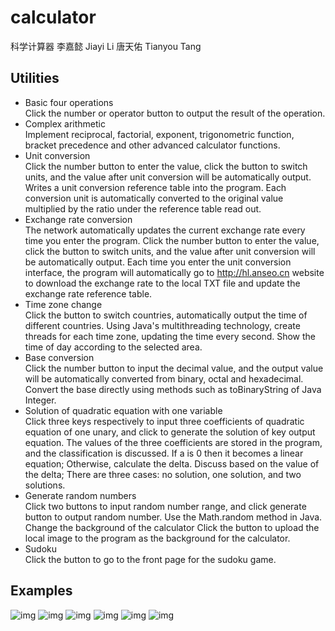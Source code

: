 # calculator
科学计算器
李嘉懿 Jiayi Li 
唐天佑  Tianyou Tang
## Utilities
* Basic four operations<br> 
Click the number or operator button to output the result of the operation.
* Complex arithmetic<br> 
Implement reciprocal, factorial, exponent, trigonometric function, bracket precedence and other advanced calculator functions.
* Unit conversion<br> 
Click the number button to enter the value, click the button to switch units, and the value after unit conversion will be automatically output.
Writes a unit conversion reference table into the program. Each conversion unit is automatically converted to the original value multiplied by the ratio under the reference table read out.
* Exchange rate conversion<br> 
The network automatically updates the current exchange rate every time you enter the program. Click the number button to enter the value, click the button to switch units, and the value after unit conversion will be automatically output.
Each time you enter the unit conversion interface, the program will automatically go to http://hl.anseo.cn website to download the exchange rate to the local TXT file and update the exchange rate reference table.
* Time zone change<br> 
Click the button to switch countries, automatically output the time of different countries.
Using Java's multithreading technology, create threads for each time zone, updating the time every second. Show the time of day according to the selected area.
* Base conversion<br> 
Click the number button to input the decimal value, and the output value will be automatically converted from binary, octal and hexadecimal.
Convert the base directly using methods such as toBinaryString of Java Integer.
* Solution of quadratic equation with one variable<br> 
Click three keys respectively to input three coefficients of quadratic equation of one unary, and click to generate the solution of key output equation.
The values of the three coefficients are stored in the program, and the classification is discussed. If a is 0 then it becomes a linear equation; Otherwise, calculate the delta. Discuss based on the value of the delta; There are three cases: no solution, one solution, and two solutions.
* Generate random numbers<br> 
Click two buttons to input random number range, and click generate button to output random number.
Use the Math.random method in Java.
Change the background of the calculator
Click the button to upload the local image to the program as the background for the calculator.
* Sudoku<br> 
Click the button to go to the front page for the sudoku game.
## Examples
![img](https://github.com/andyBrent/calculator_ljy/blob/master/gifs/calculator.png)
![img](https://github.com/andyBrent/calculator_ljy/blob/master/gifs/trans.png)
![img](https://github.com/andyBrent/calculator_ljy/blob/master/gifs/trans2.png)
![img](https://github.com/andyBrent/calculator_ljy/blob/master/gifs/trans3.png)
![img](https://github.com/andyBrent/calculator_ljy/blob/master/gifs/equation.png)
![img](https://github.com/andyBrent/calculator_ljy/blob/master/gifs/sudoku.png)
